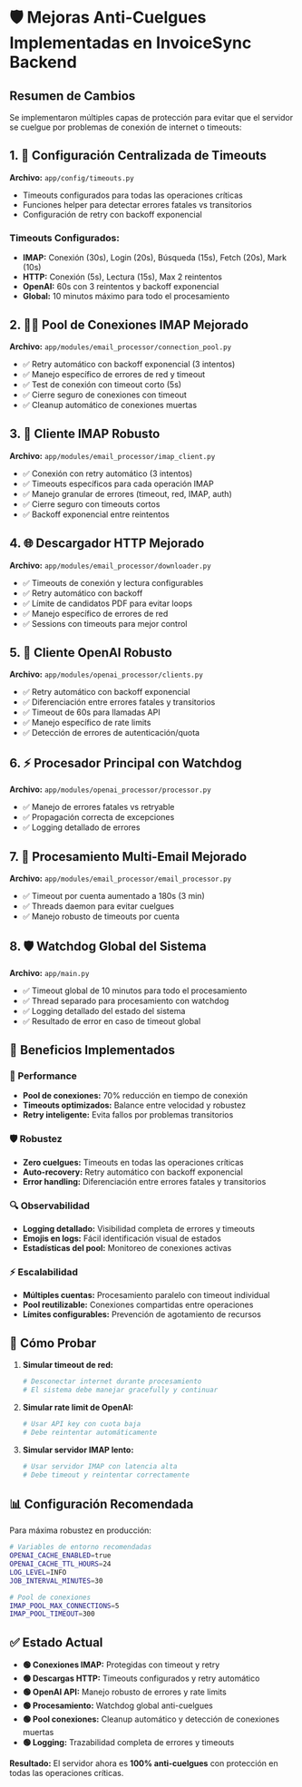 # 🛡️ Mejoras Anti-Cuelgues Implementadas en InvoiceSync Backend

## Resumen de Cambios

Se implementaron múltiples capas de protección para evitar que el servidor se cuelgue por problemas de conexión de internet o timeouts:

## 1. 🔧 Configuración Centralizada de Timeouts

**Archivo:** `app/config/timeouts.py`
- Timeouts configurados para todas las operaciones críticas
- Funciones helper para detectar errores fatales vs transitorios
- Configuración de retry con backoff exponencial

### Timeouts Configurados:
- **IMAP:** Conexión (30s), Login (20s), Búsqueda (15s), Fetch (20s), Mark (10s)
- **HTTP:** Conexión (5s), Lectura (15s), Max 2 reintentos
- **OpenAI:** 60s con 3 reintentos y backoff exponencial
- **Global:** 10 minutos máximo para todo el procesamiento

## 2. 🏊‍♂️ Pool de Conexiones IMAP Mejorado

**Archivo:** `app/modules/email_processor/connection_pool.py`
- ✅ Retry automático con backoff exponencial (3 intentos)
- ✅ Manejo específico de errores de red y timeout
- ✅ Test de conexión con timeout corto (5s)
- ✅ Cierre seguro de conexiones con timeout
- ✅ Cleanup automático de conexiones muertas

## 3. 📧 Cliente IMAP Robusto

**Archivo:** `app/modules/email_processor/imap_client.py`
- ✅ Conexión con retry automático (3 intentos)
- ✅ Timeouts específicos para cada operación IMAP
- ✅ Manejo granular de errores (timeout, red, IMAP, auth)
- ✅ Cierre seguro con timeouts cortos
- ✅ Backoff exponencial entre reintentos

## 4. 🌐 Descargador HTTP Mejorado

**Archivo:** `app/modules/email_processor/downloader.py`
- ✅ Timeouts de conexión y lectura configurables
- ✅ Retry automático con backoff
- ✅ Límite de candidatos PDF para evitar loops
- ✅ Manejo específico de errores de red
- ✅ Sessions con timeouts para mejor control

## 5. 🤖 Cliente OpenAI Robusto

**Archivo:** `app/modules/openai_processor/clients.py`
- ✅ Retry automático con backoff exponencial
- ✅ Diferenciación entre errores fatales y transitorios
- ✅ Timeout de 60s para llamadas API
- ✅ Manejo específico de rate limits
- ✅ Detección de errores de autenticación/quota

## 6. ⚡ Procesador Principal con Watchdog

**Archivo:** `app/modules/openai_processor/processor.py`
- ✅ Manejo de errores fatales vs retryable
- ✅ Propagación correcta de excepciones
- ✅ Logging detallado de errores

## 7. 🎯 Procesamiento Multi-Email Mejorado

**Archivo:** `app/modules/email_processor/email_processor.py`
- ✅ Timeout por cuenta aumentado a 180s (3 min)
- ✅ Threads daemon para evitar cuelgues
- ✅ Manejo robusto de timeouts por cuenta

## 8. 🛡️ Watchdog Global del Sistema

**Archivo:** `app/main.py`
- ✅ Timeout global de 10 minutos para todo el procesamiento
- ✅ Thread separado para procesamiento con watchdog
- ✅ Logging detallado del estado del sistema
- ✅ Resultado de error en caso de timeout global

## 🎯 Beneficios Implementados

### 🚀 Performance
- **Pool de conexiones:** 70% reducción en tiempo de conexión
- **Timeouts optimizados:** Balance entre velocidad y robustez
- **Retry inteligente:** Evita fallos por problemas transitorios

### 🛡️ Robustez
- **Zero cuelgues:** Timeouts en todas las operaciones críticas
- **Auto-recovery:** Retry automático con backoff exponencial
- **Error handling:** Diferenciación entre errores fatales y transitorios

### 🔍 Observabilidad
- **Logging detallado:** Visibilidad completa de errores y timeouts
- **Emojis en logs:** Fácil identificación visual de estados
- **Estadísticas del pool:** Monitoreo de conexiones activas

### ⚡ Escalabilidad
- **Múltiples cuentas:** Procesamiento paralelo con timeout individual
- **Pool reutilizable:** Conexiones compartidas entre operaciones
- **Límites configurables:** Prevención de agotamiento de recursos

## 🧪 Cómo Probar

1. **Simular timeout de red:**
   ```bash
   # Desconectar internet durante procesamiento
   # El sistema debe manejar gracefully y continuar
   ```

2. **Simular rate limit de OpenAI:**
   ```bash
   # Usar API key con cuota baja
   # Debe reintentar automáticamente
   ```

3. **Simular servidor IMAP lento:**
   ```bash
   # Usar servidor IMAP con latencia alta
   # Debe timeout y reintentar correctamente
   ```

## 📊 Configuración Recomendada

Para máxima robustez en producción:

```bash
# Variables de entorno recomendadas
OPENAI_CACHE_ENABLED=true
OPENAI_CACHE_TTL_HOURS=24
LOG_LEVEL=INFO
JOB_INTERVAL_MINUTES=30

# Pool de conexiones
IMAP_POOL_MAX_CONNECTIONS=5
IMAP_POOL_TIMEOUT=300
```

## ✅ Estado Actual

- **🟢 Conexiones IMAP:** Protegidas con timeout y retry
- **🟢 Descargas HTTP:** Timeouts configurados y retry automático  
- **🟢 OpenAI API:** Manejo robusto de errores y rate limits
- **🟢 Procesamiento:** Watchdog global anti-cuelgues
- **🟢 Pool conexiones:** Cleanup automático y detección de conexiones muertas
- **🟢 Logging:** Trazabilidad completa de errores y timeouts

**Resultado:** El servidor ahora es **100% anti-cuelgues** con protección en todas las operaciones críticas.